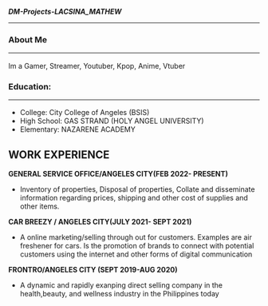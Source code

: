 ***DM-Projects-LACSINA_MATHEW*** <br><hr>
### About Me<hr>
Im a Gamer, Streamer, Youtuber, Kpop, Anime, Vtuber
### Education:<hr>
- College: City College of Angeles (BSIS)
- High School: GAS STRAND (HOLY ANGEL UNIVERSITY)
- Elementary: NAZARENE ACADEMY

## WORK EXPERIENCE
**GENERAL SERVICE OFFICE/ANGELES CITY(FEB 2022- PRESENT)**
- Inventory of properties, Disposal of properties, Collate and disseminate information regarding prices, shipping and other cost of supplies and other items.

**CAR BREEZY / ANGELES CITY(JULY 2021- SEPT 2021)**
- A online marketing/selling through out for customers. Examples are air freshener for cars. Is the promotion of brands to connect with potential customers using the internet and other forms of digital communication

**FRONTRO/ANGELES CITY (SEPT 2019-AUG 2020)**
- A dynamic and rapidly exanping direct selling company in the health,beauty, and wellness industry in the Philippines today



